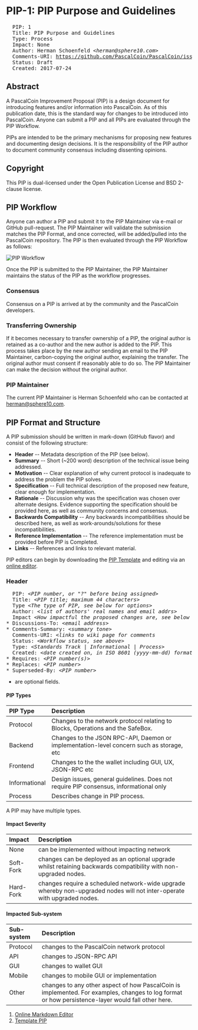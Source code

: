 # PIP-1: PIP Purpose and Guidelines


<pre>
  PIP: 1
  Title: PIP Purpose and Guidelines
  Type: Process
  Impact: None
  Author: Herman Schoenfeld &lt;<i>herman@sphere10.com</i>&gt;
  Comments-URI: <a href ="https://github.com/PascalCoin/PascalCoin/issues/44">https://github.com/PascalCoin/PascalCoin/issues/44</a>
  Status: Draft
  Created: 2017-07-24 
</pre>

## Abstract

A PascalCoin Improvement Proposal (PIP) is a design document for introducing features and/or information into PascalCoin.  As of this publication date,  this is the standard way for changes to be introduced into PascalCoin. Anyone can submit a PIP and all PIPs are evaluated through the PIP Workflow.

PIPs are intended to be the primary mechanisms for proposing new features and documenting design decisions. It is the responsibility of the PIP author to document community consensus including dissenting opinions.


## Copyright

This PIP is dual-licensed under the Open Publication License and BSD 2-clause license.


## PIP Workflow
Anyone can author a PIP and submit it to the PIP Maintainer via e-mail or GitHub pull-request. The PIP Maintainer will validate the submission matches the PIP Format, and once corrected, will be added/pulled into the PascalCoin repository. The PIP is then evaluated through the PIP Workflow as follows:

![PIP Workflow](resources/PIP-0001/workflow.png "PIP WorkFlow")

Once the PIP is submitted to the PIP Maintainer, the PIP Maintainer maintains the status of the PIP as the workflow progresses.

### Consensus

Consensus on a PIP is arrived at by the community and the PascalCoin developers.

### Transferring Ownership

If it becomes necessary to transfer ownership of a PIP, the original author is retained as a co-author and the new author is added to the PIP. This process takes place by the new author sending an email to the PIP Maintainer, carbon-copying the original author, explaining the transfer. The original author must consent if reasonably able to do so. The PIP Maintainer can make the decision without the original author.

### PIP Maintainer

The current PIP Maintainer is Herman Schoenfeld who can be contacted at herman@sphere10.com.


## PIP Format and Structure
A PIP submission should be written in mark-down (GitHub flavor) and consist of the following structure:

 - <b>Header</b> -- Metadata description of the PIP (see below).
 - <b>Summary</b> -- Short (~200 word) description of the technical issue being addressed.
 - <b>Motivation</b> -- Clear explanation of why current protocol is inadequate to address the problem the PIP solves. 
 - <b>Specification</b> -- Full technical description of the proposed new feature, clear enough for implementation.
 - <b>Rationale</b> -- Discussion why was the specification was chosen over alternate designs. Evidence supporting the specification should be provided here, as well as community concerns and consensus.
 - <b>Backwards Compatibility</b> -- Any backwards incompatibilities should be described here, as well as work-arounds/solutions for these incompatibilities.
 - <b>Reference Implementation</b> -- The reference implementation must be provided before PIP is Completed.
 - <b>Links</b> -- References and links to relevant material.

PIP editors can begin by downloading the [PIP Template][2] and editing via an [online editor][1].

### Header 

<pre>
  PIP: &lt;<i>PIP number, or "?" before being assigned</i>&gt;
  Title: &lt;<i>PIP title; maximum 44 characters</i>&gt;
  Type &lt;<i>The type of PIP, see below for options</i>&gt;
  Author: &lt;<i>list of authors' real names and email addrs</i>&gt;
  Impact &lt;<i>How impactful the proposed changes are, see below for details. Format: Severity - Sub-System(s)</i>&gt;
* Discussions-To: &lt;<i>email address</i>&gt;
* Comments-Summary: &lt;<i>summary tone</i>&gt;
  Comments-URI: &lt;<i>links to wiki page for comments</i>
  Status: &lt;<i>Workflow status, see above</i>&gt;
  Type: &lt;<i>Standards Track | Informational | Process</i>&gt;
  Created: &lt;<i>date created on, in ISO 8601 (yyyy-mm-dd) format</i>&gt;
* Requires: &lt;<i>PIP number(s)</i>&gt;
* Replaces: &lt;<i>PIP number</i>&gt;
* Superseded-By: &lt;<i>PIP number</i>&gt;
</pre>

* are optional fields.


#### PIP Types

| PIP Type       | Description |
| :------------- | :-----------|
| Protocol       | Changes to the network protocol relating to Blocks, Operations and the  SafeBox. |
| Backend        | Changes to the JSON RPC-API, Daemon or implementation-level concern such as storage, etc |
| Frontend       | Changes to the the wallet including GUI, UX, JSON-RPC etc
| Informational  | Design issues, general guidelines. Does not require PIP consensus, informational only | 
| Process        | Describes change in PIP process. |

A PIP may have multiple types. 

#### Impact Severity

| Impact        | Description                      |
| :------------ | :------------------------------- |
| None          | can be implemented without impacting network |
| Soft-Fork     | changes can be deployed as an optional upgrade whilst retaining backwards compatibility with non-upgraded nodes. |
| Hard-Fork     | changes require a scheduled network-wide upgrade whereby non-upgraded nodes will not inter-operate with upgraded nodes. |


#### Impacted Sub-system

| Sub-system    | Description                                       |
| :------------ | :------------------------------------------------ |
| Protocol      | changes to the PascalCoin network protocol        |
| API           | changes to JSON-RPC API                           |
| GUI           | changes to wallet GUI                             |
| Mobile        | changes to mobile GUI or implementation           |
| Other         | changes to any other aspect of how PascalCoin is implemented. For examples, changes to log format or how persistence-layer would fall other here. |

1. [Online Markdown Editor][1]
2. [Template PIP][2]

[1]: https://jbt.github.io/markdown-editor/
[2]: https://github.com/PascalCoin/PascalCoin/blob/master/PIP/PIP-template.md
